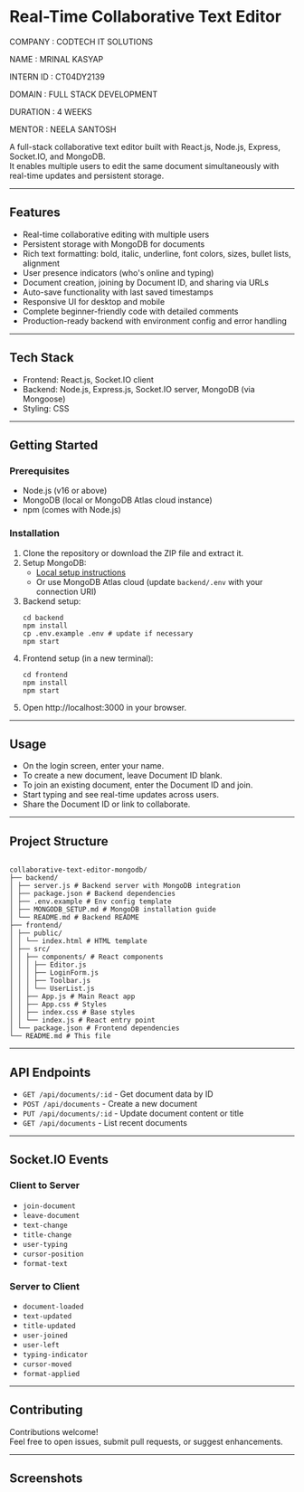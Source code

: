 # Real-Time Collaborative Text Editor

COMPANY : CODTECH IT SOLUTIONS

NAME : MRINAL KASYAP

INTERN ID : CT04DY2139

DOMAIN : FULL STACK DEVELOPMENT

DURATION : 4 WEEKS

MENTOR : NEELA SANTOSH

A full-stack collaborative text editor built with React.js, Node.js, Express, Socket.IO, and MongoDB.  
It enables multiple users to edit the same document simultaneously with real-time updates and persistent storage.

---

## Features

- Real-time collaborative editing with multiple users
- Persistent storage with MongoDB for documents
- Rich text formatting: bold, italic, underline, font colors, sizes, bullet lists, alignment
- User presence indicators (who's online and typing)
- Document creation, joining by Document ID, and sharing via URLs
- Auto-save functionality with last saved timestamps
- Responsive UI for desktop and mobile
- Complete beginner-friendly code with detailed comments
- Production-ready backend with environment config and error handling

---

## Tech Stack

- Frontend: React.js, Socket.IO client
- Backend: Node.js, Express.js, Socket.IO server, MongoDB (via Mongoose)
- Styling: CSS 

---

## Getting Started

### Prerequisites

- Node.js (v16 or above)
- MongoDB (local or MongoDB Atlas cloud instance)
- npm (comes with Node.js)

### Installation

1. Clone the repository or download the ZIP file and extract it.
2. Setup MongoDB:
   - [Local setup instructions](backend/MONGODB_SETUP.md)
   - Or use MongoDB Atlas cloud (update `backend/.env` with your connection URI)
3. Backend setup:
   ```
   cd backend
   npm install
   cp .env.example .env # update if necessary
   npm start
   ```
5. Frontend setup (in a new terminal):
   ```
   cd frontend
   npm install
   npm start
   ```
7. Open http://localhost:3000 in your browser.

---

## Usage

- On the login screen, enter your name.
- To create a new document, leave Document ID blank.
- To join an existing document, enter the Document ID and join.
- Start typing and see real-time updates across users.
- Share the Document ID or link to collaborate.

---

## Project Structure
```

collaborative-text-editor-mongodb/
├── backend/
│ ├── server.js # Backend server with MongoDB integration
│ ├── package.json # Backend dependencies
│ ├── .env.example # Env config template
│ ├── MONGODB_SETUP.md # MongoDB installation guide
│ └── README.md # Backend README
├── frontend/
│ ├── public/
│ │ └── index.html # HTML template
│ ├── src/
│ │ ├── components/ # React components
│ │ │ ├── Editor.js
│ │ │ ├── LoginForm.js
│ │ │ ├── Toolbar.js
│ │ │ └── UserList.js
│ │ ├── App.js # Main React app
│ │ ├── App.css # Styles
│ │ ├── index.css # Base styles
│ │ └── index.js # React entry point
│ └── package.json # Frontend dependencies
└── README.md # This file

```
---

## API Endpoints

- `GET /api/documents/:id` - Get document data by ID
- `POST /api/documents` - Create a new document
- `PUT /api/documents/:id` - Update document content or title
- `GET /api/documents` - List recent documents

---

## Socket.IO Events

### Client to Server

- `join-document`
- `leave-document`
- `text-change`
- `title-change`
- `user-typing`
- `cursor-position`
- `format-text`

### Server to Client

- `document-loaded`
- `text-updated`
- `title-updated`
- `user-joined`
- `user-left`
- `typing-indicator`
- `cursor-moved`
- `format-applied`

---


## Contributing

Contributions welcome!  
Feel free to open issues, submit pull requests, or suggest enhancements.

---
## Screenshots

